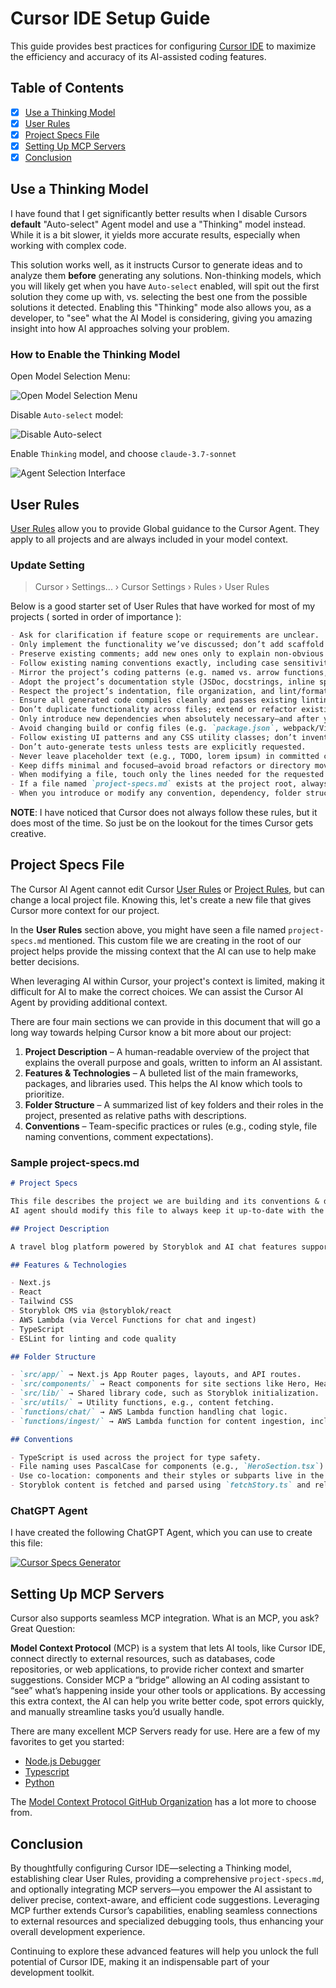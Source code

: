 # Cursor IDE Setup Guide

This guide provides best practices for configuring [Cursor IDE](https://cursor.com/) to maximize the efficiency and accuracy of its AI-assisted coding features.

## Table of Contents

- [X] [Use a Thinking Model](#use-a-thinking-model)
- [X] [User Rules](#user-rules)
- [X] [Project Specs File](#project-specs-file)
- [X] [Setting Up MCP Servers](#setting-up-mcp-servers)
- [X] [Conclusion](#conclusion)

## Use a Thinking Model

I have found that I get significantly better results when I disable Cursors **default** "Auto-select" Agent model and use a "Thinking" model instead. While it is a bit slower, it yields more accurate results, especially when working with complex code.

This solution works well, as it instructs Cursor to generate ideas and to analyze them **before** generating any solutions. Non-thinking models, which you will likely get when you have `Auto-select` enabled, will spit out the first solution they come up with, vs. selecting the best one from the possible solutions it detected. Enabling this "Thinking" mode also allows you, as a developer, to "see" what the AI Model is considering, giving you amazing insight into how AI approaches solving your problem.

### How to Enable the Thinking Model

Open Model Selection Menu:

![Open Model Selection Menu](docs/img/select-1.png)

Disable `Auto-select` model:

![Disable Auto-select](docs/img/select-2.png)

Enable `Thinking` model, and choose `claude-3.7-sonnet`

![Agent Selection Interface](docs/img/select-3.png)

## User Rules

[User Rules](https://docs.cursor.com/context/rules#user-rules) allow you to provide Global guidance to the Cursor Agent. They apply to all projects and are always included in your model context.

### Update Setting

> Cursor › Settings... › Cursor Settings › Rules › User Rules

Below is a good starter set of User Rules that have worked for most of my projects ( sorted in order of importance ):

```markdown
- Ask for clarification if feature scope or requirements are unclear.
- Only implement the functionality we’ve discussed; don’t add scaffold or demo code.
- Preserve existing comments; add new ones only to explain non-obvious logic.
- Follow existing naming conventions exactly, including case sensitivity (e.g. CONSTANT_CASE for constants, camelCase for variables, PascalCase for classes).
- Mirror the project’s coding patterns (e.g. named vs. arrow functions, module/export style) wherever possible.
- Adopt the project’s documentation style (JSDoc, docstrings, inline specs) when generating or updating code.
- Respect the project’s indentation, file organization, and lint/formatter configs (ESLint, Prettier, .editorconfig, etc.).
- Ensure all generated code compiles cleanly and passes existing linting/tests.
- Don’t duplicate functionality across files; extend or refactor existing code instead.
- Only introduce new dependencies when absolutely necessary—and after you’ve checked with the dev.
- Avoid changing build or config files (e.g. `package.json`, webpack/Vite/Next configs) unless explicitly asked.
- Follow existing UI patterns and any CSS utility classes; don’t invent new styling conventions.
- Don’t auto-generate tests unless tests are explicitly requested.
- Never leave placeholder text (e.g., TODO, lorem ipsum) in committed code.
- Keep diffs minimal and focused—avoid broad refactors or directory moves without approval.
- When modifying a file, touch only the lines needed for the requested change.
- If a file named `project-specs.md` exists at the project root, always load its contents at startup and treat it as the authoritative source for conventions, folder structure, tech choices, and design decisions.
- When you introduce or modify any convention, dependency, folder structure, or feature in code, update `project-specs.md` if it exists to reflect that change—keeping its prose concise while capturing all relevant information.
```

**NOTE**: I have noticed that Cursor does not always follow these rules, but it does most of the time. So just be on the lookout for the times Cursor gets creative.

## Project Specs File

The Cursor AI Agent cannot edit Cursor [User Rules](https://docs.cursor.com/context/rules#user-rules) or [Project Rules](https://docs.cursor.com/context/rules#project-rules), but can change a local project file. Knowing this, let's create a new file that gives Cursor more context for our project.

In the **User Rules** section above, you might have seen a file named `project-specs.md` mentioned. This custom file we are creating in the root of our project helps provide the missing context that the AI can use to help make better decisions.

When leveraging AI within Cursor, your project's context is limited, making it difficult for AI to make the correct choices. We can assist the Cursor AI Agent by providing additional context.

There are four main sections we can provide in this document that will go a long way towards helping Cursor know a bit more about our project:

1. **Project Description** – A human-readable overview of the project that explains the overall purpose and goals, written to inform an AI assistant.
2. **Features & Technologies** – A bulleted list of the main frameworks, packages, and libraries used. This helps the AI know which tools to prioritize.
3. **Folder Structure** – A summarized list of key folders and their roles in the project, presented as relative paths with descriptions.
4. **Conventions** – Team-specific practices or rules (e.g., coding style, file naming conventions, comment expectations).

### Sample project-specs.md

```markdown
# Project Specs

This file describes the project we are building and its conventions & design decisions. Every coding task must be done in close alignment with this document. The
AI agent should modify this file to always keep it up-to-date with the projects design decisions. Formulations are to be kept as concise as possible while conveying all relevant information.

## Project Description

A travel blog platform powered by Storyblok and AI chat features supported by AWS Lambda functions.

## Features & Technologies

- Next.js
- React
- Tailwind CSS
- Storyblok CMS via @storyblok/react
- AWS Lambda (via Vercel Functions for chat and ingest)
- TypeScript
- ESLint for linting and code quality

## Folder Structure

- `src/app/` → Next.js App Router pages, layouts, and API routes.
- `src/components/` → React components for site sections like Hero, Header, Newsletter, etc.
- `src/lib/` → Shared library code, such as Storyblok initialization.
- `src/utils/` → Utility functions, e.g., content fetching.
- `functions/chat/` → AWS Lambda function handling chat logic.
- `functions/ingest/` → AWS Lambda function for content ingestion, including from Storyblok.

## Conventions

- TypeScript is used across the project for type safety.
- File naming uses PascalCase for components (e.g., `HeroSection.tsx`) and camelCase for utilities.
- Use co-location: components and their styles or subparts live in the same folder unless reused globally.
- Storyblok content is fetched and parsed using `fetchStory.ts` and related utilities.
```

### ChatGPT Agent

I have created the following ChatGPT Agent, which you can use to create this file:

[![Cursor Specs Generator](https://img.shields.io/badge/Cursor_Specs_Generator-169BD7.svg?logo=samsclub&logoColor=white&style=for-the-badge "Cursor Specs Generator")]([https://peterschmalfeldt.com](https://chatgpt.com/g/g-68204e69a43881919580f0fed0a2a72a-cursor-specs-generator))

## Setting Up MCP Servers

Cursor also supports seamless MCP integration. What is an MCP, you ask? Great Question:

**Model Context Protocol** (MCP) is a system that lets AI tools, like Cursor IDE, connect directly to external resources, such as databases, code repositories, or web applications, to provide richer context and smarter suggestions. Consider MCP a “bridge” allowing an AI coding assistant to “see” what’s happening inside your other tools or applications. By accessing this extra context, the AI can help you write better code, spot errors quickly, and manually streamline tasks you’d usually handle.

There are many excellent MCP Servers ready for use. Here are a few of my favorites to get you started:

- [Node.js Debugger](https://github.com/hyperdrive-eng/mcp-nodejs-debugger)
- [Typescript](https://github.com/modelcontextprotocol/typescript-sdk)
- [Python](https://github.com/modelcontextprotocol/python-sdk)

The [Model Context Protocol GitHub Organization](https://github.com/modelcontextprotocol) has a lot more to choose from.

## Conclusion

By thoughtfully configuring Cursor IDE—selecting a Thinking model, establishing clear User Rules, providing a comprehensive `project-specs.md`, and optionally integrating MCP servers—you empower the AI assistant to deliver precise, context-aware, and efficient code suggestions. Leveraging MCP further extends Cursor’s capabilities, enabling seamless connections to external resources and specialized debugging tools, thus enhancing your overall development experience.

Continuing to explore these advanced features will help you unlock the full potential of Cursor IDE, making it an indispensable part of your development toolkit.
